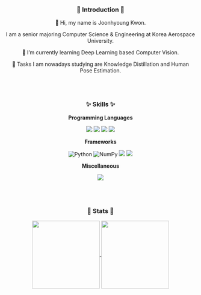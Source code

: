 <h3 align="center">🙌 Introduction 🙌</h3>
<div align="center">
👋 Hi, my name is Joonhyoung Kwon.

<!-- I am a senior majoring in Aviation electronic & Information Engineering at Korea Aerospace University. -->
I am a senior majoring Computer Science & Engineering at Korea Aerospace University.

🌱 I’m currently learning Deep Learning based Computer Vision.

🌱 Tasks I am nowadays studying are Knowledge Distillation and Human Pose Estimation.

<!-- 🔭 I’m hoping to learn about Computer Vision and Machine Learning. -->

</div>

<br/><br/>

<h3 align="center">✨ Skills ✨</h3>

<div align="center">
  <!-- Techs I've used at least once. -->
  
  **Programming Languages**
  
  <img src="https://img.shields.io/badge/C-A8B9CC?style=for-the-badge&logo=C&logoColor=white"/>
  <img src="https://img.shields.io/badge/C++-00599C?style=for-the-badge&logo=C%2B%2B&logoColor=white"/>
  <img src="https://img.shields.io/badge/Python-3776AB?style=for-the-badge&logo=Python&logoColor=white"/>
  <img src="https://img.shields.io/badge/JavaScript-F7DF1E?style=for-the-badge&logo=JavaScript&logoColor=white"/>
  
  **Frameworks**
  
  <img alt="Python" src ="https://img.shields.io/badge/PyTorch-EE4C2C.svg?&style=for-the-badge&logo=PyTorch&logoColor=white"/>
  <img alt="NumPy" src ="https://img.shields.io/badge/NumPy-013243.svg?&style=for-the-badge&logo=NumPy&logoColor=white"/>
  <img src="https://img.shields.io/badge/NodeJS-339933?style=for-the-badge&logo=Node.js&logoColor=white"/>
  <img src="https://img.shields.io/badge/MySQL-4479A1?style=for-the-badge&logo=MySQL&logoColor=white"/>
  
  **Miscellaneous**
  
  <img src="https://img.shields.io/badge/Vim-019733?style=for-the-badge&logo=Vim&logoColor=white"/>

</div>

<br/><br/>

<h3 align="center">🦾 Stats 🦾</h3>
<div align="center">
    <figure>
    <a href="https://github.com/KwonPodo">
      <img align="center" style="height:180px" src="http://mazassumnida.wtf/api/v2/generate_badge?boj=kwonpodo"/> 
    </a>
    <a href="https://github.com/KwonPodo">
      <img align="center" style="height:180px" src="https://github-readme-stats.vercel.app/api/top-langs/?username=KwonPodo&layout=compact&hide_border=true" />
    </a> 
  </figure>
</div>


<!--
**KwonPodo/KwonPodo** is a ✨ _special_ ✨ repository because its `README.md` (this file) appears on your GitHub profile.

<h3 align="center">🦾 Problem Solving 🦾</h3>

<div align="center">

[![Solved.ac Profile](http://mazassumnida.wtf/api/v2/generate_badge?boj=kwonpodo)](https://solved.ac/kwonpodo/) </p>
</div>


Here are some ideas to get you started:

- 🔭 I’m currently working on ...
- 🌱 I’m currently learning ...
- 👯 I’m looking to collaborate on ...
- 🤔 I’m looking for help with ...
- 💬 Ask me about ...
- 📫 How to reach me: ...
- 😄 Pronouns: ...
- ⚡ Fun fact: ...
-->
